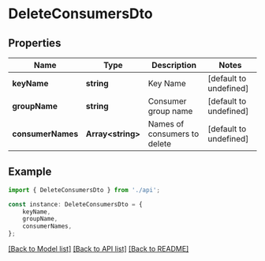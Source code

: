 # DeleteConsumersDto


## Properties

Name | Type | Description | Notes
------------ | ------------- | ------------- | -------------
**keyName** | **string** | Key Name | [default to undefined]
**groupName** | **string** | Consumer group name | [default to undefined]
**consumerNames** | **Array&lt;string&gt;** | Names of consumers to delete | [default to undefined]

## Example

```typescript
import { DeleteConsumersDto } from './api';

const instance: DeleteConsumersDto = {
    keyName,
    groupName,
    consumerNames,
};
```

[[Back to Model list]](../README.md#documentation-for-models) [[Back to API list]](../README.md#documentation-for-api-endpoints) [[Back to README]](../README.md)
